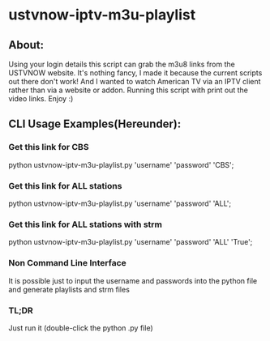 # ustvnow-iptv-m3u-playlist


## About:
Using your login details this script can grab the m3u8 links from the USTVNOW website. It's nothing fancy, I made it because the current scripts out there don't work! And I wanted to watch American TV via an IPTV client rather than via a website or addon. Running this script with print out the video links. Enjoy :)


## CLI Usage Examples(Hereunder):


### Get this link for CBS


python ustvnow-iptv-m3u-playlist.py 'username' 'password' 'CBS';


### Get this link for ALL stations


python ustvnow-iptv-m3u-playlist.py 'username' 'password' 'ALL';

### Get this link for ALL stations with strm


python ustvnow-iptv-m3u-playlist.py 'username' 'password' 'ALL' 'True';


### Non Command Line Interface


It is possible just to input the username and passwords into the python file and generate playlists and strm files

### TL;DR


Just run it (double-click the python .py file)
